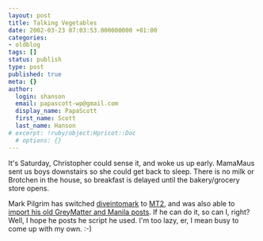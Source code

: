 ```yaml
---
layout: post
title: Talking Vegetables
date: 2002-03-23 07:03:53.000000000 +01:00
categories:
- oldblog
tags: []
status: publish
type: post
published: true
meta: {}
author:
  login: shanson
  email: papascott-wp@gmail.com
  display_name: PapaScott
  first_name: Scott
  last_name: Hanson
# excerpt: !ruby/object:Hpricot::Doc
  # options: {}
---
```

<p>It's Saturday, Christopher could sense it, and woke us up early. MamaMaus sent us boys downstairs so she could get back to sleep. There is no milk or Brotchen in the house, so breakfast is delayed until the bakery/grocery store opens.</p>
<p>Mark Pilgrim has switched <a href="http://diveintomark.org">diveintomark</a> to <a href="http://www.moveabletype.org">MT2</a>, and was also able to <a href="http://diveintomark.org/archives/2002/03/22.html#movable_type">import his old GreyMatter and Manila posts</a>. If he can do it, so can I, right? Well, I hope he posts he script he used. I'm too lazy, er, I mean busy to come up with my own. :-)</p>
